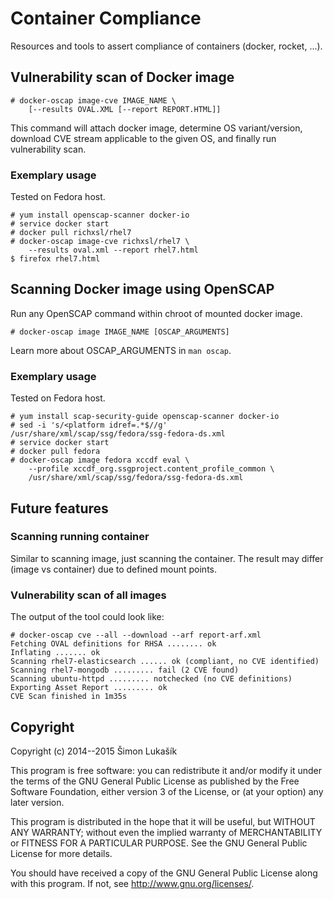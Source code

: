 # Container Compliance

Resources and tools to assert compliance of containers (docker, rocket, ...).

## Vulnerability scan of Docker image

  ```
  # docker-oscap image-cve IMAGE_NAME \
      [--results OVAL.XML [--report REPORT.HTML]]
  ```

This command will attach docker image, determine OS variant/version, download CVE stream
applicable to the given OS, and finally run vulnerability scan.

### Exemplary usage

Tested on Fedora host.

  ```
  # yum install openscap-scanner docker-io
  # service docker start
  # docker pull richxsl/rhel7
  # docker-oscap image-cve richxsl/rhel7 \
      --results oval.xml --report rhel7.html
  $ firefox rhel7.html
  ```

## Scanning Docker image using OpenSCAP

Run any OpenSCAP command within chroot of mounted docker image.

  ```
  # docker-oscap image IMAGE_NAME [OSCAP_ARGUMENTS]
  ```

Learn more about OSCAP_ARGUMENTS in `man oscap`.

### Exemplary usage

Tested on Fedora host.

  ```
  # yum install scap-security-guide openscap-scanner docker-io
  # sed -i 's/<platform idref=.*$//g' /usr/share/xml/scap/ssg/fedora/ssg-fedora-ds.xml
  # service docker start
  # docker pull fedora
  # docker-oscap image fedora xccdf eval \
      --profile xccdf_org.ssgproject.content_profile_common \
      /usr/share/xml/scap/ssg/fedora/ssg-fedora-ds.xml
  ```

## Future features

### Scanning running container
Similar to scanning image, just scanning the container. The result may differ
(image vs container) due to defined mount points.

### Vulnerability scan of all images

The output of the tool could look like:

  ```
  # docker-oscap cve --all --download --arf report-arf.xml
  Fetching OVAL definitions for RHSA ........ ok
  Inflating ....... ok
  Scanning rhel7-elasticsearch ...... ok (compliant, no CVE identified)
  Scanning rhel7-mongodb ......... fail (2 CVE found)
  Scanning ubuntu-httpd ......... notchecked (no CVE definitions)
  Exporting Asset Report ......... ok
  CVE Scan finished in 1m35s
  ```

## Copyright

Copyright (c) 2014--2015 Šimon Lukašík

This program is free software: you can redistribute it and/or modify
it under the terms of the GNU General Public License as published by
the Free Software Foundation, either version 3 of the License, or
(at your option) any later version.

This program is distributed in the hope that it will be useful,
but WITHOUT ANY WARRANTY; without even the implied warranty of
MERCHANTABILITY or FITNESS FOR A PARTICULAR PURPOSE.  See the
GNU General Public License for more details.

You should have received a copy of the GNU General Public License
along with this program.  If not, see <http://www.gnu.org/licenses/>.
